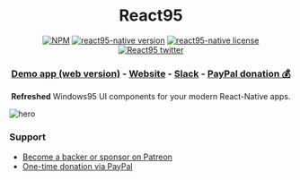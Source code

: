 <h1 align="center">React95</h1>

<p align="center">
  <a href="https://www.npmjs.com/package/react95-native"><img src="https://flat.badgen.net/npm/dt/react95-native" alt="NPM" /></a>
  <a href="https://www.npmjs.com/package/react95-native"><img src="https://flat.badgen.net/npm/v/react95-native" alt="react95-native version" /></a>
  <a href="https://www.npmjs.com/package/react95-native"><img src="https://flat.badgen.net/npm/license/react95-native" alt="react95-native license" /></a>
  <a href="https://twitter.com/intent/follow?screen_name=react95_io"><img src="https://img.shields.io/twitter/follow/react95_io" alt="React95 twitter" /></a>
</p>
<h3 align="center">
  <a href="https://coins95.web.app/">Demo app (web version)</a> -
  <a href="https://react95.io/">Website</a> -
  <a href="https://join.slack.com/t/react95/shared_invite/enQtOTA1NzEyNjAyNTc4LWYxZjU3NWRiMWJlMGJiMjhkNzE2MDA3ZmZjZDc1YmY0ODdlZjMwZDA1NWJiYWExYmY1NTJmNmE4OWVjNWFhMTE">Slack</a> -
  <a href="https://www.paypal.me/react95">PayPal donation 💰</a>
</h3>
<p align="center">
  <b>Refreshed</b> Windows95 UI components for your modern React-Native apps.</p>

![hero](https://user-images.githubusercontent.com/28541613/152637028-eb445b2a-32cd-4672-bf75-3f3904123637.png)

### Support

- [Become a backer or sponsor on Patreon](https://www.patreon.com/arturbien)
- [One-time donation via PayPal](https://www.paypal.me/react95)
